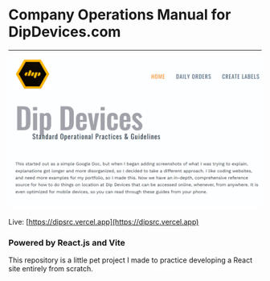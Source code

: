 # Company Operations Manual for DipDevices.com
---
<img src="https://github.com/microdotmatrix/dipsrc/blob/5a0cb982c790ec7d7789b534e9a0ea10f2c98a78/dipsrc01.png" alt="Dipsrc repo preview image" />

Live: [https://dipsrc.vercel.app](https://dipsrc.vercel.app)
### Powered by React.js and Vite

This repository is a little pet project I made to practice developing a React site entirely from scratch.
